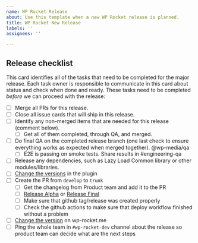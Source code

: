 ```yaml
---
name: WP Rocket Release
about: Use this template when a new WP Rocket release is planned.
title: WP Rocket New Release
labels: ''
assignees: ''

---
```


## Release checklist
This card identifies all of the tasks that need to be completed for the major release. Each task owner is responsible to communicate in this card about status and check when done and ready.
These tasks need to be completed *before* we can proceed with the release:
- [ ]  Merge all PRs for this release.
- [ ]  Close all issue cards that will ship in this release.
- [ ]  Identify any non-merged items that are needed for this release (comment below).
    - [ ]  Get all of them completed, through QA, and merged.
- [ ]  Do final QA on the completed release branch (one last check to ensure everything works as expected when merged together). @wp-media/qa
    - [ ]  E2E is passing on smoke tests. Share results in #engineering-qa
- [ ]  Release any dependencies, such as Lazy Load Common library or other modules/libraries.
- [ ]  [Change the versions](https://www.notion.so/Release-a-new-version-of-WP-Rocket-c197d3ca7bad4765810c83f4f1a4fb6f?pvs=21) in the plugin
- [ ]  Create the PR from `develop` to `trunk`
    - [ ]  Get the changelog from Product team and add it to the PR
    - [ ]  [Release Alpha](https://www.notion.so/Release-a-new-version-of-WP-Rocket-c197d3ca7bad4765810c83f4f1a4fb6f?pvs=21) or [Release Final](https://www.notion.so/Release-a-new-version-of-WP-Rocket-c197d3ca7bad4765810c83f4f1a4fb6f?pvs=21)
    - [ ]  Make sure that github tag/release was created properly
    - [ ]  Check the github actions to make sure that deploy workflow finished without a problem
- [ ]  [Change the version](https://www.notion.so/Release-a-new-version-of-WP-Rocket-c197d3ca7bad4765810c83f4f1a4fb6f?pvs=21) on wp-rocket.me
- [ ]  Ping the whole team in `#wp-rocket-dev` channel about the release so product team can decide what are the next steps
